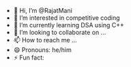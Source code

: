 - 👋 Hi, I’m @RajatMani
- 👀 I’m interested in competitive coding
- 🌱 I’m currently learning DSA using C++
- 💞️ I’m looking to collaborate on ...
- 📫 How to reach me ...
- 😄 Pronouns: he/him
- ⚡ Fun fact: 

<!---
RajatMani35/RajatMani35 is a ✨ special ✨ repository because its `README.md` (this file) appears on your GitHub profile.
You can click the Preview link to take a look at your changes.
--->

